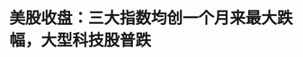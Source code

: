 <!DOCTYPE html>
<html lang="zh-CN">

<head>
    
<title>美股收盘：三大指数均创一个月来最大跌幅，大型科技股普跌_腾讯新闻</title>
<meta name="keywords" content="股票,欧美股市,标准普尔500指数,美国经济,美国,美联储,美债,美债收益率">
<meta name="description" content="财联社5月22日讯（编辑 史正丞）正如财联社昨日预期的那样，随着今日凌晨美国财政部20年期国债标售数据出炉，美国股市在美债收益率轰鸣冲高的背景下集体跳水。截至收盘，标准普尔500指数跌1.61%，报5844.61点；纳斯达克综合指数跌1.41%，报18872.64点；道琼斯工业平均指数跌1.91%，报41860.44点。三大指数均创一个月来的最...">
<meta name="author" content="腾讯网">
<meta name="copyright" content="Copyright 1998 - 2025 Tencent. All Rights Reserved">
<meta property="og:type" content="news" />

<meta property="og:title" content="美股收盘：三大指数均创一个月来最大跌幅，大型科技股普跌_腾讯新闻" />
<meta property="og:description" content="财联社5月22日讯（编辑 史正丞）正如财联社昨日预期的那样，随着今日凌晨美国财政部20年期国债标售数据出炉，美国股市在美债收益率轰鸣冲高的背景下集体跳水。截至收盘，标准普尔500指数跌1.61%，报5844.61点；纳斯达克综合指数跌1.41%，报18872.64点；道琼斯工业平均指数跌1.91%，报41860.44点。三大指数均创一个月来的最..." />
<meta property="og:url" content="https://news.qq.com/rain/a/20250522A01BD300" />
<meta property="og:image" content="https://inews.gtimg.com/news_ls/OHlOOiFQfwWmAjGmUcWlljOwG5oXe9pgCIpfNd7EMeadkAA_640330/0" />
<meta property="article:author" content="财联社" />
<meta property="article:published_time" content="2025-05-22 06:25:11" />
<meta property="category" content="finance" />

<meta name="baidu-site-verification" content="jJeIJ5X7pP" />
    <meta charset="utf-8" />
<meta http-equiv="X-UA-Compatible" content="IE=Edge" />
<meta name="viewport" content="width=device-width, initial-scale=1, shrink-to-fit=no" />
<link rel="dns-prefetch" href="mat1.gtimg.com">
<link rel="dns-prefetch" href="i.news.qq.com">
<link rel="shortcut icon" href="https://mat1.gtimg.com/qqcdn/qqindex2021/favicon.ico">
<script nomodule="true" src="https://mat1.gtimg.com/qqcdn/qqindex2021/common-static/20240515201444/core3-37-1.min.js"></script>
<script>
  try {
    if (!window.IntersectionObserver) {
      var observerScript = document.createElement('script');
      observerScript.src = "https://mat1.gtimg.com/qqcdn/qqindex2021/common-static/20241024141058/intersection-observer-polyfill.js";
      document.head.appendChild(observerScript);
    }
  } catch (error) {}
</script>

<script>
  try {
    if (!Element.prototype.scrollTo) {
      var scrollScript = document.createElement('script');
      scrollScript.src = "https://mat1.gtimg.com/qqcdn/qqindex2021/common-static/20241025153001/scroll-behavior-polyfill.js";
      document.head.appendChild(scrollScript);
    }
  } catch (error) {}
</script>
<script>
  try {
    if ('scrollRestoration' in window.history) {
      window.history.scrollRestoration = 'manual';
    }
    window.isPcClient = Boolean(window.electron) && (
      window.navigator.userAgent.indexOf('pc-client') > 0 ||
      window.navigator.userAgent.indexOf('TencentNews') > 0
    );
  } catch {}
</script>
<script>
  try {
    if (window.isPcClient) {
      var bodyStyle = document.createElement('style');
      bodyStyle.innerText = 'body{ zoom: 0.95 }';
      document.head.appendChild(bodyStyle);
    }
  } catch {}
</script>
<script>
  window.DATA = {"url":"https://view.inews.qq.com/a/20250522A01BD300","article_id":"20250522A01BD300","article_type":"0","title":"美股收盘：三大指数均创一个月来最大跌幅，大型科技股普跌","desc":"财联社5月22日讯（编辑 史正丞）正如财联社昨日预期的那样，随着今日凌晨美国财政部20年期国债标售数据出炉，美国股市在美债收益率轰鸣冲高的背景下集体跳水。截至收盘，标准普尔500指数跌1.61%，报5844.61点；纳斯达克综合指数跌1.41%，报18872.64点；道琼斯工业平均指数跌1.91%，报41860.44点。三大指数均创一个月来的最...","iNewsRecommendLevel":1,"abstract":"财联社5月22日讯（编辑 史正丞）正如财联社昨日预期的那样，随着今日凌晨美国财政部20年期国债标售数据出炉，美国股市在美债收益率轰鸣冲高的背景下集体跳水。截至收盘，标准普尔500指数跌1.61%，报5844.61点；纳斯达克综合指数跌1.41%，报18872.64点；道琼斯工业平均指数跌1.91%，报41860.44点。三大指数均创一个月来的最...","catalog1":"finance","ad_channel_sign":"finance","introduction":"","media":"财联社","media_id":"6975273","pubtime":"2025-05-22 06:25:11","comment_id":"8413805700","political":0,"cmsId":"20250522A01BD300","cms_id":"20250522A01BD300","closeAllAd":0,"closeAllFavorite":false,"originContent":{"directory":{"ai_list":null,"enable":2,"list":null},"key_points_show":["美国股市在财政部20年期国债标售数据出炉后集体跳水，三大指数均创一个月来最大跌幅。","长期国债成为抛售重灾区，20年期美债收益率日内冲高13个基点至5.12%，30年期国债收益率升至5.09%。","由于此次20年期美债拍卖结果糟糕，市场担忧资本成本上升对风险资产不利。","除谷歌外，美国科技巨头周三集体下跌，其中苹果、微软、亚马逊等跌幅均超过1%。","此外，中概股也受到市场情绪拖累走弱，纳斯达克中国金龙指数下跌0.72%。"],"text":"\u003cdiv class=\"rich_media_content\"\u003e\u003cp\u003e\u003cstrong\u003e财联社5月22日讯（编辑 史正丞）\u003c/strong\u003e正如财联社昨日预期的那样，随着今日凌晨美国财政部20年期国债标售数据出炉，美国股市在美债收益率轰鸣冲高的背景下集体跳水。\u003c/p\u003e\u003cp\u003e截至收盘，标准普尔500指数跌1.61%，报5844.61点；纳斯达克综合指数跌1.41%，报18872.64点；道琼斯工业平均指数跌1.91%，报41860.44点。\u003cstrong\u003e三大指数均创一个月来的最大跌幅\u003c/strong\u003e。\u003c/p\u003e\u003cp data-exeditor-arbitrary-box=\"image-box\"\u003e\u003c!--IMG_0--\u003e\u003c/p\u003e\u003cp class=\"qqnews_image_desc\" style=\"color: #666; font-size: 14px; text-align: center\"\u003e（标普500指数日线图，来源：TradingView）\u003c/p\u003e\u003cp\u003e长期国债成为抛售的重灾区。\u003cstrong\u003e美国20年期国债收益率日内冲高13个基点至5.12%，30年期国债收益率升至5.09%；十年期国债收益率也升至近3个月的新高4.60%。\u003c/strong\u003e美元对主要货币同步走弱，也就是出现了俗称的“股汇债三杀”。\u003c/p\u003e\u003cp data-exeditor-arbitrary-box=\"image-box\"\u003e\u003c!--IMG_1--\u003e\u003c/p\u003e\u003cp\u003e市场普遍评价称，此次20年期美债拍卖的结果相当糟糕，但尚未达到本周日本国债拍卖的灾难程度。本次发行的最高中标利率达到5.047%，较预发行利率5.035%高出约1.2个基点，也是近6个月来最大尾部利差。同时投标倍数也从近六个月平均水平2.57下降至2.46。\u003c/p\u003e\u003cp data-exeditor-arbitrary-box=\"image-box\"\u003e\u003c!--IMG_2--\u003e\u003c/p\u003e\u003cp\u003e\u003c!--SECURE_LINK_BEGIN_0--\u003e德意志银行\u003c!--SECURE_LINK_END_0--\u003e的外汇研究主管George Saravelos表示，在这样的整体环境下，美国股市很难保持韧性。\u003c/p\u003e\u003cp\u003eSaravelos解释称：“2023-2024年期间，随着市场不断上调美国经济增长的预期，美国国债收益率与股市同步上涨，这完全合情合理。但如今情况大不相同。很难说资本成本上升这种负面驱动因素会对风险资产有利。”\u003c/p\u003e\u003cp\u003e他也点出，\u003cstrong\u003e市场对债券拍卖的反应中，最令人担忧的部分是美元同时走弱。\u003c/strong\u003e因为这表明“外国投资者根本不愿意在当前价格水平上继续为美国的双重赤字提供资金”。\u003c/p\u003e\u003cp\u003e\u003cstrong\u003e\u003cspan style=\"text-decoration: underline\"\u003e热门股表现\u003c/span\u003e\u003c/strong\u003e\u003c/p\u003e\u003cp\u003e除了刚开完开发者大会的\u003c!--SECURE_LINK_BEGIN_1--\u003e谷歌\u003c!--SECURE_LINK_END_1--\u003e外，美国科技巨头周三集体下跌。其中\u003c!--SECURE_LINK_BEGIN_2--\u003e苹果\u003c!--SECURE_LINK_END_2--\u003e跌2.31%、微软跌1.22%、亚马逊跌1.45%、\u003c!--SECURE_LINK_BEGIN_3--\u003e英伟达\u003c!--SECURE_LINK_END_3--\u003e跌1.92%、谷歌-A涨2.79%、特斯拉跌2.68%、Meta跌0.25%、超微半导体跌1.28%。\u003c/p\u003e\u003cp\u003e中概股也受到市场情绪拖累走弱，纳斯达克中国金龙指数周三下跌0.72%。\u003c/p\u003e\u003cp\u003e截至收盘，阿里巴巴跌1.25%、京东跌0.88%、百度跌4.32%、拼多多跌1.01%、哔哩哔哩涨0.39%、蔚来跌0.51%、网易跌0.38%、富途控股跌0.76%、理想汽车涨3.08%、亿航智能跌4.9%。发布利好财报并预期四季度实现盈利的\u003c!--SECURE_LINK_BEGIN_4--\u003e小鹏汽车\u003c!--SECURE_LINK_END_4--\u003e涨13%。\u003c!--MID_AD_0--\u003e\u003c!--EOP_0--\u003e\u003c/p\u003e\u003c!--MID_ARTICLE_AD_0--\u003e\u003c!--PARAGRAPH_0--\u003e\u003cp\u003e\u003cstrong\u003e\u003cspan style=\"text-decoration: underline\"\u003e公司消息\u003c/span\u003e\u003c/strong\u003e\u003c/p\u003e\u003cp\u003e\u003cstrong\u003e【\u003cx-link data-widget=\"link\" data-label=\"莫德纳\" data-link=\"https://wzq.tenpay.com/mm/detail?type=3\u0026amp;scode=MRNA.OQ\u0026amp;stat_data=Ozm00p000n006\" data-machine=\"pseudo_tag_insert_stock_word\"\u003e\u003c/x-link\u003e\u003c/strong\u003e\u003cstrong\u003e\u003c!--SECURE_LINK_BEGIN_5--\u003e莫德纳\u003c!--SECURE_LINK_END_5--\u003e撤回新冠/流感联合疫苗上市申请】\u003c/strong\u003e\u003c/p\u003e\u003cp\u003e美东时间周三，美国疫苗制造商莫德纳(Moderna)宣布撤回了针对新冠和流感联合疫苗的上市许可申请。公司表示将在今年晚些时候重新提交申请，并附上其独立流感疫苗在大规模试验中的有效性数据，这些数据预计将在今年夏天公布。截至周三收盘，莫德纳跌7.82%。\u003c!--MID_AD_1--\u003e\u003c!--EOP_1--\u003e\u003c/p\u003e\u003c!--MID_ARTICLE_AD_1--\u003e\u003c!--PARAGRAPH_1--\u003e\u003cp\u003e\u003cstrong\u003e【何小鹏：2025年实现销量翻倍，预计Q4实现盈利】\u003c/strong\u003e\u003c/p\u003e\u003cp\u003e据《科创板日报》报道，小鹏汽车董事长何小鹏在2025年Q1业绩会上表示，公司有信心在2025年实现销量同比翻倍以上的增长，并预计将在第四季度实现盈利，全年达到规模性自由现金流转正。\u003c/p\u003e\u003cp\u003e\u003cstrong\u003e【\u003cx-link data-widget=\"link\" data-label=\"摩根大通\" data-link=\"https://wzq.tenpay.com/mm/detail?type=3\u0026amp;scode=JPM.N\u0026amp;stat_data=Ozm00p000n006\" data-machine=\"pseudo_tag_insert_stock_word\"\u003e\u003c/x-link\u003e\u003c/strong\u003e\u003cstrong\u003e\u003c!--SECURE_LINK_BEGIN_6--\u003e摩根大通\u003c!--SECURE_LINK_END_6--\u003e设立“地缘风险战情室”】\u003c/strong\u003e\u003c/p\u003e\u003cp\u003e摩根大通周三宣布正式推出“地缘政治中心”（Center for Geopolitics），并发布了关于俄乌冲突、中东局势以及全球军备重整的研究报告。“地缘政治中心”未来将按季度发布新报告，议题将涵盖民粹主义、人工智能等热门问题。该部门的高管还将参与各类活动，并举办面向客户的闭门会议。\u003c!--MID_AD_2--\u003e\u003c!--EOP_2--\u003e\u003c/p\u003e\u003c!--MID_ARTICLE_AD_2--\u003e\u003c!--PARAGRAPH_2--\u003e\u003cp\u003e\u003cstrong\u003e【\u003cx-link data-widget=\"link\" data-label=\"联合健康\" data-link=\"https://wzq.tenpay.com/mm/detail?type=3\u0026amp;scode=UNH.N\u0026amp;stat_data=Ozm00p000n006\" data-machine=\"pseudo_tag_insert_stock_word\"\u003e\u003c/x-link\u003e\u003c/strong\u003e\u003cstrong\u003e\u003c!--SECURE_LINK_BEGIN_7--\u003e联合健康\u003c!--SECURE_LINK_END_7--\u003e被曝付钱给养老院以减少住院转诊】\u003c/strong\u003e\u003c/p\u003e\u003cp\u003e因“路易吉刺杀案”持续陷入舆论漩涡的美国最大医疗集团联合健康（UnitedHealth）周三被媒体爆料称，公司会秘密向养老院支付奖励费用，推动他们减少将重病老人送去住院。联合健康也在盘中发表的声明中称报道存在“重大事实错误”， 并强调美国司法部已经展开过调查，并决定不追究公司责任。截至周三收盘，联合健康收跌5.78%。\u003c!--MID_AD_3--\u003e\u003c!--EOP_3--\u003e\u003c/p\u003e\u003c!--MID_ARTICLE_AD_3--\u003e\u003c!--PARAGRAPH_3--\u003e\u003cp\u003e\u003cstrong\u003e【\u003c!--SECURE_LINK_BEGIN_8--\u003e耐克\u003c!--SECURE_LINK_END_8--\u003e将于本周起对多款产品提价】\u003c/strong\u003e\u003c/p\u003e\u003cp\u003e据美国媒体报道，耐克将于本周起对大量鞋类、服装及装备产品提价。其中定价在100至150美元之间的鞋款涨价5美元，而150美元以上的运动鞋则提价10美元。知情人士称，调价措施最迟于6月1日生效，但部分商品本周就可能反映在零售端。\u003c/p\u003e\u003cp\u003e回应媒体采访时，耐克避免提及关税一词，仅表示公司会定期评估业务状况，并在季节性规划中作出价格调整。\u003c/p\u003e\u003cp\u003e\u003cstrong\u003e【宣布与英伟达达成合作 \u003c!--SECURE_LINK_BEGIN_9--\u003e纳微半导体\u003c!--SECURE_LINK_END_9--\u003e股价翻倍】\u003c/strong\u003e\u003c/p\u003e\u003cp\u003e截至发稿，美国功率半导体公司纳微半导体周三盘后涨超190%。此前该公司宣布与英伟达合作开发下一代800伏高压直流（HVDC）电源架构，支持英伟达的“Kyber”机架级系统。通过高压直流架构，英伟达旨在将端到端电源效率提高最多5%，并降低70%的维护成本。\u003c!--MID_AD_4--\u003e\u003c!--EOP_4--\u003e\u003c/p\u003e\u003c!--MID_ARTICLE_AD_4--\u003e\u003c!--PARAGRAPH_4--\u003e\u003csection data-exeditor-arbitrary-box=\"wrap\"\u003e\u003cp\u003e（财联社 史正丞）\u003c/p\u003e\u003c/section\u003e\u003cdiv powered-by=\"qqnews_ex-editor\"\u003e\u003c/div\u003e\u003cstyle\u003e.rich_media_content{--news-tabel-th-night-color: #444444;--news-font-day-color: #333;--news-font-night-color: #d9d9d9;--news-bottom-distance: 22px}.rich_media_content p:not([data-exeditor-arbitrary-box=image-box]){letter-spacing:.5px;line-height:30px;margin-bottom:var(--news-bottom-distance);word-wrap:break-word}.rich_media_content{color:var(--news-font-day-color);font-size:18px}@media(prefers-color-scheme:dark){body:not([data-weui-theme=light]):not([dark-mode-disable=true]) .rich_media_content p:not([data-exeditor-arbitrary-box=image-box]){letter-spacing:.5px;line-height:30px;margin-bottom:var(--news-bottom-distance);word-wrap:break-word}body:not([data-weui-theme=light]):not([dark-mode-disable=true]) .rich_media_content{color:var(--news-font-night-color)}}.data_color_scheme_dark .rich_media_content p:not([data-exeditor-arbitrary-box=image-box]){letter-spacing:.5px;line-height:30px;margin-bottom:var(--news-bottom-distance);word-wrap:break-word}.data_color_scheme_dark .rich_media_content{color:var(--news-font-night-color)}.data_color_scheme_dark .rich_media_content{font-size:18px}.rich_media_content p[data-exeditor-arbitrary-box=image-box]{margin-bottom:11px}.rich_media_content\u003ediv:not(.qnt-video),.rich_media_content\u003esection{margin-bottom:var(--news-bottom-distance)}.rich_media_content hr{margin-bottom:var(--news-bottom-distance)}.rich_media_content .link_list{margin:0;margin-top:20px;min-height:0!important}.rich_media_content blockquote{background:#f9f9f9;border-left:6px solid #ccc;margin:1.5em 10px;padding:.5em 10px}.rich_media_content blockquote p{margin-bottom:0!important}.data_color_scheme_dark .rich_media_content blockquote{background:#323232}@media(prefers-color-scheme:dark){body:not([data-weui-theme=light]):not([dark-mode-disable=true]) .rich_media_content blockquote{background:#323232}}.rich_media_content ol[data-ex-list]{--ol-start: 1;--ol-list-style-type: decimal;list-style-type:none;counter-reset:olCounter calc(var(--ol-start,1) - 1);position:relative}.rich_media_content ol[data-ex-list]\u003eli\u003e:first-child::before{content:counter(olCounter,var(--ol-list-style-type)) '. ';counter-increment:olCounter;font-variant-numeric:tabular-nums;display:inline-block}.rich_media_content ul[data-ex-list]{--ul-list-style-type: circle;list-style-type:none;position:relative}.rich_media_content ul[data-ex-list].nonUnicode-list-style-type\u003eli\u003e:first-child::before{content:var(--ul-list-style-type) ' ';font-variant-numeric:tabular-nums;display:inline-block;transform:scale(0.5)}.rich_media_content ul[data-ex-list].unicode-list-style-type\u003eli\u003e:first-child::before{content:var(--ul-list-style-type) ' ';font-variant-numeric:tabular-nums;display:inline-block;transform:scale(0.8)}.rich_media_content ol:not([data-ex-list]){padding-left:revert}.rich_media_content ul:not([data-ex-list]){padding-left:revert}.rich_media_content table{display:table;border-collapse:collapse;margin-bottom:var(--news-bottom-distance)}.rich_media_content table th,.rich_media_content table td{word-wrap:break-word;border:1px solid #ddd;white-space:nowrap;padding:2px 5px}.rich_media_content table th{font-weight:700;background-color:#f0f0f0;text-align:left}.rich_media_content table p{margin-bottom:0!important}.data_color_scheme_dark .rich_media_content table th{background:var(--news-tabel-th-night-color)}@media(prefers-color-scheme:dark){body:not([data-weui-theme=light]):not([dark-mode-disable=true]) .rich_media_content table th{background:var(--news-tabel-th-night-color)}}.rich_media_content .qqnews_image_desc,.rich_media_content p[type=om-image-desc]{line-height:20px!important;text-align:center!important;font-size:14px!important;color:#666!important}.rich_media_content div[data-exeditor-arbitrary-box=wrap]:not([data-exeditor-arbitrary-box-special-style]){max-width:100%}.rich_media_content .qqnews-content{--wmfont: 0;--wmcolor: transparent;font-size:var(--wmfont);color:var(--wmcolor);line-height:var(--wmfont)!important;margin-bottom:var(--wmfont)!important}.rich_media_content .qqnews_sign_emphasis{background:#f7f7f7}.rich_media_content .qqnews_sign_emphasis ol{word-wrap:break-word;border:none;color:#5c5c5c;line-height:28px;list-style:none;margin:14px 0 6px;padding:16px 15px 4px}.rich_media_content .qqnews_sign_emphasis p{margin-bottom:12px!important}.rich_media_content .qqnews_sign_emphasis ol\u003eli\u003ep{padding-left:30px}.rich_media_content .qqnews_sign_emphasis ol\u003eli{list-style:none}.rich_media_content .qqnews_sign_emphasis ol\u003eli\u003ep:first-child::before{margin-left:-30px;content:counter(olCounter,decimal) ''!important;counter-increment:olCounter!important;font-variant-numeric:tabular-nums!important;background:#37f;border-radius:2px;color:#fff;font-size:15px;font-style:normal;text-align:center;line-height:18px;width:18px;height:18px;margin-right:12px;position:relative;top:-1px}.data_color_scheme_dark .rich_media_content .qqnews_sign_emphasis{background:#262626}.data_color_scheme_dark .rich_media_content .qqnews_sign_emphasis ol\u003eli\u003ep{color:#a9a9a9}@media(prefers-color-scheme:dark){body:not([data-weui-theme=light]):not([dark-mode-disable=true]) .rich_media_content .qqnews_sign_emphasis{background:#262626}body:not([data-weui-theme=light]):not([dark-mode-disable=true]) .rich_media_content .qqnews_sign_emphasis ol\u003eli\u003ep{color:#a9a9a9}}.rich_media_content h1,.rich_media_content h2,.rich_media_content h3,.rich_media_content h4,.rich_media_content h5,.rich_media_content h6{margin-bottom:var(--news-bottom-distance);font-weight:700}.rich_media_content h1{font-size:20px}.rich_media_content h2,.rich_media_content h3{font-size:19px}.rich_media_content h4,.rich_media_content h5,.rich_media_content h6{font-size:18px}.rich_media_content li:empty{display:none}.rich_media_content ul,.rich_media_content ol{margin-bottom:var(--news-bottom-distance)}.rich_media_content div\u003ep:only-child{margin-bottom:0!important}.rich_media_content .cms-cke-widget-title-wrap p{margin-bottom:0!important}\u003c/style\u003e\u003c/div\u003e","version":"v2"},"originAttribute":{"IMG_0":{"bigOrigUrl":"https://inews.gtimg.com/om_bt/OjENNF6LQR3tf89k34gLh__rJejht9yUytdUSu5C1y3iQAA/0","compressUrl":"https://inews.gtimg.com/om_bt/OjENNF6LQR3tf89k34gLh__rJejht9yUytdUSu5C1y3iQAA/641","desc":"","fullPic":"1","height":547,"imgurl0":"https://inews.gtimg.com/om_bt/OjENNF6LQR3tf89k34gLh__rJejht9yUytdUSu5C1y3iQAA/0","imgurl1000":"https://inews.gtimg.com/om_bt/OjENNF6LQR3tf89k34gLh__rJejht9yUytdUSu5C1y3iQAA/1000","islong":0,"origUrl":"https://inews.gtimg.com/om_bt/OjENNF6LQR3tf89k34gLh__rJejht9yUytdUSu5C1y3iQAA/641","size":100,"style":"display: inline-block; max-width: 100%; width: 680px","thumb":"https://inews.gtimg.com/om_bt/OjENNF6LQR3tf89k34gLh__rJejht9yUytdUSu5C1y3iQAA_181x181s/0","url":"https://inews.gtimg.com/om_bt/OjENNF6LQR3tf89k34gLh__rJejht9yUytdUSu5C1y3iQAA/641","width":641},"IMG_1":{"bigOrigUrl":"https://inews.gtimg.com/om_bt/OKUaYZzxd9_PnpnQncZ8gaRP6G4hkFPWXJrH2mVVx2BNkAA/0","compressUrl":"https://inews.gtimg.com/om_bt/OKUaYZzxd9_PnpnQncZ8gaRP6G4hkFPWXJrH2mVVx2BNkAA/641","desc":"","fullPic":"1","height":886,"imgurl0":"https://inews.gtimg.com/om_bt/OKUaYZzxd9_PnpnQncZ8gaRP6G4hkFPWXJrH2mVVx2BNkAA/0","imgurl1000":"https://inews.gtimg.com/om_bt/OKUaYZzxd9_PnpnQncZ8gaRP6G4hkFPWXJrH2mVVx2BNkAA/1000","islong":0,"origUrl":"https://inews.gtimg.com/om_bt/OKUaYZzxd9_PnpnQncZ8gaRP6G4hkFPWXJrH2mVVx2BNkAA/641","size":128,"style":"display: inline-block; max-width: 100%; width: 960px","thumb":"https://inews.gtimg.com/om_bt/OKUaYZzxd9_PnpnQncZ8gaRP6G4hkFPWXJrH2mVVx2BNkAA_181x181s/0","url":"https://inews.gtimg.com/om_bt/OKUaYZzxd9_PnpnQncZ8gaRP6G4hkFPWXJrH2mVVx2BNkAA/641","width":641},"IMG_2":{"bigOrigUrl":"https://inews.gtimg.com/om_bt/OgVcvnOz5rzCpjWccQ1RG3reA5u3kSTNafctO7WnmDKwMAA/0","compressUrl":"https://inews.gtimg.com/om_bt/OgVcvnOz5rzCpjWccQ1RG3reA5u3kSTNafctO7WnmDKwMAA/641","desc":"","fullPic":"1","height":402,"imgurl0":"https://inews.gtimg.com/om_bt/OgVcvnOz5rzCpjWccQ1RG3reA5u3kSTNafctO7WnmDKwMAA/0","imgurl1000":"https://inews.gtimg.com/om_bt/OgVcvnOz5rzCpjWccQ1RG3reA5u3kSTNafctO7WnmDKwMAA/1000","islong":0,"origUrl":"https://inews.gtimg.com/om_bt/OgVcvnOz5rzCpjWccQ1RG3reA5u3kSTNafctO7WnmDKwMAA/641","size":336,"style":"display: inline-block; max-width: 100%; width: 873px","thumb":"https://inews.gtimg.com/om_bt/OgVcvnOz5rzCpjWccQ1RG3reA5u3kSTNafctO7WnmDKwMAA_181x181s/0","url":"https://inews.gtimg.com/om_bt/OgVcvnOz5rzCpjWccQ1RG3reA5u3kSTNafctO7WnmDKwMAA/641","width":641},"SECURE_LINK_BEGIN_0":{"cms_orig_info":{"desc":"德意志银行","trust_level":1,"type":"huaci_stock","url":"https://wzq.tenpay.com/mm/detail?type=3\u0026scode=DB.N\u0026stat_data=Ozm00p000n006"},"desc":"德意志银行","trust_level":1,"type":"huaci_stock","url":"https://wzq.tenpay.com/mm/detail?type=3\u0026scode=DB.N\u0026stat_data=Ozm00p000n006"},"SECURE_LINK_BEGIN_1":{"cms_orig_info":{"desc":"谷歌","trust_level":1,"type":"huaci_stock","url":"https://wzq.tenpay.com/mm/detail?type=3\u0026scode=GOOG.OQ\u0026stat_data=Ozm00p000n006"},"desc":"谷歌","trust_level":1,"type":"huaci_stock","url":"https://wzq.tenpay.com/mm/detail?type=3\u0026scode=GOOG.OQ\u0026stat_data=Ozm00p000n006"},"SECURE_LINK_BEGIN_2":{"cms_orig_info":{"desc":"苹果","trust_level":1,"type":"huaci_stock","url":"https://wzq.tenpay.com/mm/detail?type=3\u0026scode=AAPL.OQ\u0026stat_data=Ozm00p000n006"},"desc":"苹果","trust_level":1,"type":"huaci_stock","url":"https://wzq.tenpay.com/mm/detail?type=3\u0026scode=AAPL.OQ\u0026stat_data=Ozm00p000n006"},"SECURE_LINK_BEGIN_3":{"cms_orig_info":{"desc":"英伟达","trust_level":1,"type":"huaci_stock","url":"https://wzq.tenpay.com/mm/detail?type=3\u0026scode=NVDA.OQ\u0026stat_data=Ozm00p000n006"},"desc":"英伟达","trust_level":1,"type":"huaci_stock","url":"https://wzq.tenpay.com/mm/detail?type=3\u0026scode=NVDA.OQ\u0026stat_data=Ozm00p000n006"},"SECURE_LINK_BEGIN_4":{"cms_orig_info":{"desc":"小鹏汽车","trust_level":1,"type":"huaci_stock","url":"https://wzq.tenpay.com/mm/detail?type=3\u0026scode=XPEV.N\u0026stat_data=Ozm00p000n006"},"desc":"小鹏汽车","trust_level":1,"type":"huaci_stock","url":"https://wzq.tenpay.com/mm/detail?type=3\u0026scode=XPEV.N\u0026stat_data=Ozm00p000n006"},"SECURE_LINK_BEGIN_5":{"cms_orig_info":{"desc":"莫德纳","trust_level":1,"type":"","url":"https://wzq.tenpay.com/mm/detail?type=3\u0026scode=MRNA.OQ\u0026stat_data=Ozm00p000n006"},"desc":"莫德纳","trust_level":1,"type":"","url":"https://wzq.tenpay.com/mm/detail?type=3\u0026scode=MRNA.OQ\u0026stat_data=Ozm00p000n006"},"SECURE_LINK_BEGIN_6":{"cms_orig_info":{"desc":"摩根大通","trust_level":1,"type":"","url":"https://wzq.tenpay.com/mm/detail?type=3\u0026scode=JPM.N\u0026stat_data=Ozm00p000n006"},"desc":"摩根大通","trust_level":1,"type":"","url":"https://wzq.tenpay.com/mm/detail?type=3\u0026scode=JPM.N\u0026stat_data=Ozm00p000n006"},"SECURE_LINK_BEGIN_7":{"cms_orig_info":{"desc":"联合健康","trust_level":1,"type":"","url":"https://wzq.tenpay.com/mm/detail?type=3\u0026scode=UNH.N\u0026stat_data=Ozm00p000n006"},"desc":"联合健康","trust_level":1,"type":"","url":"https://wzq.tenpay.com/mm/detail?type=3\u0026scode=UNH.N\u0026stat_data=Ozm00p000n006"},"SECURE_LINK_BEGIN_8":{"cms_orig_info":{"desc":"耐克","trust_level":1,"type":"","url":"https://wzq.tenpay.com/mm/detail?type=3\u0026scode=NKE.N\u0026stat_data=Ozm00p000n006"},"desc":"耐克","trust_level":1,"type":"","url":"https://wzq.tenpay.com/mm/detail?type=3\u0026scode=NKE.N\u0026stat_data=Ozm00p000n006"},"SECURE_LINK_BEGIN_9":{"cms_orig_info":{"desc":"纳微半导体","trust_level":1,"type":"","url":"https://wzq.tenpay.com/mm/detail?type=3\u0026scode=NVTS.OQ\u0026stat_data=Ozm00p000n006"},"desc":"纳微半导体","trust_level":1,"type":"","url":"https://wzq.tenpay.com/mm/detail?type=3\u0026scode=NVTS.OQ\u0026stat_data=Ozm00p000n006"},"SECURE_LINK_END_0":{"trust_level":1},"SECURE_LINK_END_1":{"trust_level":1},"SECURE_LINK_END_2":{"trust_level":1},"SECURE_LINK_END_3":{"trust_level":1},"SECURE_LINK_END_4":{"trust_level":1},"SECURE_LINK_END_5":{"trust_level":1},"SECURE_LINK_END_6":{"trust_level":1},"SECURE_LINK_END_7":{"trust_level":1},"SECURE_LINK_END_8":{"trust_level":1},"SECURE_LINK_END_9":{"trust_level":1}},"selfDeclare":{},"userAddress":"上海","card":{"chlid":"6975273","chlname":"财联社","desc":"财联社-A股24小时电报","icon":"http://inews.gtimg.com/newsapp_ls/0/3758362908_200200/0","msgEntry":1,"uin":"ec9c127c6fe8969f4849864e25508dd115","update_frequency":"1747873872","vip_desc":"上海报业集团旗下《财联社》官方账号","vip_icon_night":"http://inews.gtimg.com/newsapp_ls/0/14876052067/0","vip_place":"left","vip_type":"30012","vip_icon":"http://inews.gtimg.com/newsapp_ls/0/14876051701/0","vip_type_new":"30012","suid":"8QMb33lb64IasDg=","liveInfo":{"roomID":"1443912798","roomStatus":"2","cms_id":"RLV2025041100688200","article_type":"102"},"cpLevel":1},"interationCount":{"like":16,"collect":8,"share":31},"payment_info":{},"article_is_pay":false,"payment_column_info_v1":{"is_column_pay":false,"read_count_all":0},"tag_info_item":null,"contentWordsNum":1660,"extraProperty":{"FeedbackDetailDisableInsert":0,"zanSkinType":""},"relateWelfare":{},"aiSwitch":true,"isOversize":false,"videoArr":[]};
</script>
<script>
  window.channelInfo = {"channelConfig":{"channelNav":[{"_auto_id":"1","active_alien_img":"","alien_img":"","channel_id":"news_news_home","is_local":"0","link":"https://www.qq.com","name_cn":"首页","name_en":"home"},{"_auto_id":"2","active_alien_img":"","alien_img":"","channel_id":"news_news_top","is_local":"0","link":"","name_cn":"要闻","name_en":"news"},{"_auto_id":"4","active_alien_img":"","alien_img":"","channel_id":"news_news_bj","is_local":"1","link":"","name_cn":"北京","name_en":"bj"},{"_auto_id":"5","active_alien_img":"","alien_img":"","channel_id":"news_news_finance","is_local":"0","link":"","name_cn":"财经","name_en":"finance"},{"_auto_id":"6","active_alien_img":"","alien_img":"","channel_id":"news_news_tech","is_local":"0","link":"","name_cn":"科技","name_en":"tech"},{"_auto_id":"7","active_alien_img":"","alien_img":"","channel_id":"tv","is_local":"0","link":"https://v.qq.com/channel/tv/?ptag=qqnews","name_cn":"电视剧","name_en":"tv"},{"_auto_id":"8","active_alien_img":"","alien_img":"","channel_id":"news_news_qa","is_local":"0","link":"","name_cn":"热问","name_en":"qa"},{"_auto_id":"9","active_alien_img":"","alien_img":"","channel_id":"news_news_ent","is_local":"0","link":"","name_cn":"娱乐","name_en":"ent"},{"_auto_id":"10","active_alien_img":"","alien_img":"","channel_id":"variety","is_local":"0","link":"https://v.qq.com/channel/variety/?ptag=qqnews","name_cn":"综艺","name_en":"variety"},{"_auto_id":"11","active_alien_img":"","alien_img":"","channel_id":"news_news_sports","is_local":"0","link":"","name_cn":"体育","name_en":"sports"},{"_auto_id":"13","active_alien_img":"","alien_img":"","channel_id":"news_news_nba","is_local":"0","link":"","name_cn":"NBA","name_en":"nba"},{"_auto_id":"14","active_alien_img":"","alien_img":"","channel_id":"news_news_world","is_local":"0","link":"","name_cn":"国际","name_en":"world"},{"_auto_id":"15","active_alien_img":"","alien_img":"","channel_id":"news_news_mil","is_local":"0","link":"","name_cn":"军事","name_en":"milite"},{"_auto_id":"16","active_alien_img":"","alien_img":"","channel_id":"news_news_auto","is_local":"0","link":"","name_cn":"汽车","name_en":"auto"},{"_auto_id":"17","active_alien_img":"","alien_img":"","channel_id":"news_news_house","is_local":"0","link":"","name_cn":"房产","name_en":"house"},{"_auto_id":"18","active_alien_img":"","alien_img":"","channel_id":"news_news_edu","is_local":"0","link":"","name_cn":"教育","name_en":"edu"},{"_auto_id":"19","active_alien_img":"","alien_img":"","channel_id":"news_news_antip","is_local":"0","link":"","name_cn":"健康","name_en":"health"},{"_auto_id":"20","active_alien_img":"","alien_img":"","channel_id":"news_news_video","is_local":"0","link":"","name_cn":"视频","name_en":"video"},{"_auto_id":"21","active_alien_img":"","alien_img":"","channel_id":"news_news_game","is_local":"0","link":"","name_cn":"游戏","name_en":"games"},{"_auto_id":"22","active_alien_img":"","alien_img":"","channel_id":"news_news_nchupin","is_local":"0","link":"","name_cn":"眼界","name_en":"chupin"},{"_auto_id":"24","active_alien_img":"","alien_img":"","channel_id":"news_news_football","is_local":"0","link":"","name_cn":"足球","name_en":"football"},{"_auto_id":"25","active_alien_img":"","alien_img":"","channel_id":"news_news_kepu","is_local":"0","link":"","name_cn":"科学","name_en":"kepu"},{"_auto_id":"26","active_alien_img":"","alien_img":"","channel_id":"news_news_digi","is_local":"0","link":"","name_cn":"数码","name_en":"digi"},{"_auto_id":"28","active_alien_img":"","alien_img":"","channel_id":"ymzx","is_local":"0","link":"https://gamer.qq.com/v2/cloudgame/game/96897?ichannel=txxwpc0Ftxxwpc1","name_cn":"元梦之星","name_en":"news_news_ymzx"},{"_auto_id":"31","active_alien_img":"","alien_img":"","channel_id":"movie","is_local":"0","link":"https://v.qq.com/channel/movie/?ptag=qqnews","name_cn":"电影","name_en":"movie"},{"_auto_id":"32","active_alien_img":"","alien_img":"","channel_id":"news_news_esport","is_local":"0","link":"","name_cn":"电竞","name_en":"esport"},{"_auto_id":"34","active_alien_img":"","alien_img":"","channel_id":"news_news_history","is_local":"0","link":"","name_cn":"历史","name_en":"history"},{"_auto_id":"35","active_alien_img":"","alien_img":"","channel_id":"news_news_baby","is_local":"0","link":"","name_cn":"育儿","name_en":"baby"},{"_auto_id":"36","active_alien_img":"","alien_img":"","channel_id":"hbjy","is_local":"0","link":"https://gp.qq.com/act/a20250421mnqlx/news.shtml","name_cn":"和平精英","name_en":"news_news_hbjy"},{"_auto_id":"37","active_alien_img":"","alien_img":"","channel_id":"cloud_gamer","is_local":"0","link":"https://gamer.qq.com/?ichannel=txxwpc0Ftxxwpc1","name_cn":"云游戏","name_en":"cloud_gamer"},{"_auto_id":"38","active_alien_img":"","alien_img":"","channel_id":"news_news_lic","is_local":"0","link":"","name_cn":"理财","name_en":"finance_licai"},{"_auto_id":"39","active_alien_img":"","alien_img":"","channel_id":"news_news_istock","is_local":"0","link":"","name_cn":"股票","name_en":"finance_stock"},{"_auto_id":"40","active_alien_img":"","alien_img":"","channel_id":"ren_min_shi_pin","is_local":"0","link":"https://news.qq.com/omn/author/8QMd3Hld74cbujbY?tab=om_video","name_cn":"人民视频","name_en":"ren_min_shi_pin"},{"_auto_id":"41","active_alien_img":"","alien_img":"","channel_id":"news_news_weather","is_local":"0","link":"https://tianqi.qq.com/index.htm","name_cn":"天气","name_en":"weather"}]}};
</script>
<script>
  window.articleConfig = {"rightConfig":[{"_auto_id":"1","category_key":"default","modules":"{\"moduleList\":[{\"title\":\"作者其他文章\",\"id\":\"user_article\"},{\"title\":\"精选视频\",\"id\":\"video_album\",\"videoType\":\"tag\",\"videoId\":\"aUepxrtchGM=\",\"isSticky\":0},{\"title\":\"下载条\",\"id\":\"download_banner\",\"isSticky\":1},{\"title\":\"热点榜\",\"id\":\"hot_rank_list\",\"isSticky\":1},{\"title\":\"广告推广\",\"id\":\"ssp_ad_module\",\"category\":\"ad_ssp\",\"loid\":\"109\",\"isSticky\":1},{\"title\":\"广告推广位\",\"id\":\"c2s_ad_module\",\"category\":\"right_c2s\",\"path\":\"QQcom_all_Rectangle-1|QQcom_all_Rectangle-2|QQcom_all_Rectangle-3\",\"isSticky\":1}]}"},{"_auto_id":"2","category_key":"ent","modules":"{\"moduleList\":[{\"title\":\"作者其他文章\",\"id\":\"user_article\"},{\"title\":\"精选视频\",\"id\":\"video_album\",\"videoType\":\"tag\",\"videoId\":\"aUepxrtchGM=\"},{\"title\":\"下载条\",\"id\":\"download_banner\",\"isSticky\":1},{\"title\":\"热点榜\",\"id\":\"hot_rank_list\",\"isSticky\":1},{\"title\":\"广告推广\",\"id\":\"ssp_ad_module\",\"category\":\"ad_ssp\",\"loid\":\"109\",\"isSticky\":1},{\"title\":\"广告推广\",\"id\":\"ssp_ad_module\",\"category\":\"ad_ssp\",\"loid\":\"117\",\"isSticky\":1}]}"},{"_auto_id":"3","category_key":"game","modules":"{\"moduleList\":[{\"title\":\"作者其他文章\",\"id\":\"user_article\"},{\"title\":\"精选视频\",\"id\":\"video_album\",\"videoType\":\"tag\",\"videoId\":\"aUepxrtchGM=\"},{\"title\":\"热门游戏\",\"id\":\"recommend_game\",\"isSticky\":0},{\"title\":\"下载条\",\"id\":\"download_banner\",\"isSticky\":1},{\"title\":\"热点榜\",\"id\":\"hot_rank_list\",\"isSticky\":1},{\"title\":\"广告推广\",\"id\":\"ssp_ad_module\",\"category\":\"ad_ssp\",\"loid\":\"109\",\"isSticky\":1},{\"title\":\"广告推广位\",\"id\":\"c2s_ad_module\",\"category\":\"right_c2s\",\"path\":\"QQcom_all_Rectangle-1|QQcom_all_Rectangle-2|QQcom_all_Rectangle-3\",\"isSticky\":1}]}"},{"_auto_id":"4","category_key":"tech","modules":"{\"moduleList\":[{\"title\":\"作者其他文章\",\"id\":\"user_article\"},{\"title\":\"精选视频\",\"id\":\"video_album\",\"videoType\":\"tag\",\"videoId\":\"aUepxrtchGM=\"},{\"title\":\"下载条\",\"id\":\"download_banner\",\"isSticky\":1},{\"title\":\"热点榜\",\"id\":\"hot_rank_list\",\"isSticky\":1},{\"title\":\"广告推广\",\"id\":\"ssp_ad_module\",\"category\":\"ad_ssp\",\"loid\":\"109\",\"isSticky\":1},{\"title\":\"广告推广位\",\"id\":\"c2s_ad_module\",\"category\":\"right_c2s\",\"path\":\"QQcom_all_Rectangle-1|QQcom_all_Rectangle-2|QQcom_all_Rectangle-3\",\"isSticky\":1}]}"},{"_auto_id":"5","category_key":"finance","modules":"{\"moduleList\":[{\"title\":\"作者其他文章\",\"id\":\"user_article\"},{\"title\":\"精选视频\",\"id\":\"video_album\",\"videoType\":\"tag\",\"videoId\":\"aUepxrtchGM=\"},{\"title\":\"下载条\",\"id\":\"download_banner\",\"isSticky\":1},{\"title\":\"热点榜\",\"id\":\"hot_rank_list\",\"isSticky\":1},{\"title\":\"广告推广\",\"id\":\"ssp_ad_module\",\"category\":\"ad_ssp\",\"loid\":\"109\",\"isSticky\":1},{\"title\":\"广告推广位\",\"id\":\"c2s_ad_module\",\"category\":\"right_c2s\",\"path\":\"QQcom_all_Rectangle-1|QQcom_all_Rectangle-2|QQcom_all_Rectangle-3\",\"isSticky\":1}]}"},{"_auto_id":"6","category_key":"news","modules":"{\"moduleList\":[{\"title\":\"作者其他文章\",\"id\":\"user_article\"},{\"title\":\"精选视频\",\"id\":\"video_album\",\"videoType\":\"tag\",\"videoId\":\"aUepxrtchGM=\"},{\"title\":\"下载条\",\"id\":\"download_banner\",\"isSticky\":1},{\"title\":\"热点榜\",\"id\":\"hot_rank_list\",\"isSticky\":1},{\"title\":\"广告推广\",\"id\":\"ssp_ad_module\",\"category\":\"ad_ssp\",\"loid\":\"109\",\"isSticky\":1},{\"title\":\"广告推广位\",\"id\":\"c2s_ad_module\",\"category\":\"right_c2s\",\"path\":\"QQcom_all_Rectangle-1|QQcom_all_Rectangle-2|QQcom_all_Rectangle-3\",\"isSticky\":1}]}"},{"_auto_id":"7","category_key":"fashion","modules":"{\"moduleList\":[{\"title\":\"作者其他文章\",\"id\":\"user_article\"},{\"title\":\"精选视频\",\"id\":\"video_album\",\"videoType\":\"tag\",\"videoId\":\"aUepxrtchGM=\"},{\"title\":\"下载条\",\"id\":\"download_banner\",\"isSticky\":1},{\"title\":\"热点榜\",\"id\":\"hot_rank_list\",\"isSticky\":1},{\"title\":\"广告推广\",\"id\":\"ssp_ad_module\",\"category\":\"ad_ssp\",\"loid\":\"109\",\"isSticky\":1},{\"title\":\"广告推广位\",\"id\":\"c2s_ad_module\",\"category\":\"right_c2s\",\"path\":\"QQcom_all_Rectangle-1|QQcom_all_Rectangle-2|QQcom_all_Rectangle-3\",\"isSticky\":1}]}"},{"_auto_id":"8","category_key":"sports","modules":"{\"moduleList\":[{\"title\":\"作者其他文章\",\"id\":\"user_article\"},{\"title\":\"精选视频\",\"id\":\"video_album\",\"videoType\":\"tag\",\"videoId\":\"aUepxrtchGM=\"},{\"title\":\"下载条\",\"id\":\"download_banner\",\"isSticky\":1},{\"title\":\"热点榜\",\"id\":\"hot_rank_list\",\"isSticky\":1},{\"title\":\"广告推广\",\"id\":\"ssp_ad_module\",\"category\":\"ad_ssp\",\"loid\":\"109\",\"isSticky\":1},{\"title\":\"广告推广位\",\"id\":\"c2s_ad_module\",\"category\":\"right_c2s\",\"path\":\"QQcom_all_Rectangle-1|QQcom_all_Rectangle-2|QQcom_all_Rectangle-3\",\"isSticky\":1}]}"},{"_auto_id":"9","category_key":"health","modules":"{\"moduleList\":[{\"title\":\"作者其他文章\",\"id\":\"user_article\"},{\"title\":\"精选视频\",\"id\":\"video_album\",\"videoType\":\"tag\",\"videoId\":\"aUepxrtchGM=\"},{\"title\":\"下载条\",\"id\":\"download_banner\",\"isSticky\":1},{\"title\":\"热点榜\",\"id\":\"hot_rank_list\",\"isSticky\":1},{\"title\":\"广告推广\",\"id\":\"ssp_ad_module\",\"category\":\"ad_ssp\",\"loid\":\"109\",\"isSticky\":1},{\"title\":\"广告推广位\",\"id\":\"c2s_ad_module\",\"category\":\"right_c2s\",\"path\":\"QQcom_all_Rectangle-1|QQcom_all_Rectangle-2|QQcom_all_Rectangle-3\",\"isSticky\":1}]}"},{"_auto_id":"10","category_key":"nba","modules":"{\"moduleList\":[{\"title\":\"作者其他文章\",\"id\":\"user_article\"},{\"title\":\"精选视频\",\"id\":\"video_album\",\"videoType\":\"tag\",\"videoId\":\"aUepxrtchGM=\"},{\"title\":\"下载条\",\"id\":\"download_banner\",\"isSticky\":1},{\"title\":\"热点榜\",\"id\":\"hot_rank_list\",\"isSticky\":1},{\"title\":\"广告推广\",\"id\":\"ssp_ad_module\",\"category\":\"ad_ssp\",\"loid\":\"109\",\"isSticky\":1},{\"title\":\"广告推广位\",\"id\":\"c2s_ad_module\",\"category\":\"right_c2s\",\"path\":\"QQcom_all_Rectangle-1|QQcom_all_Rectangle-2|QQcom_all_Rectangle-3\",\"isSticky\":1}]}"},{"_auto_id":"11","category_key":"edu","modules":"{\"moduleList\":[{\"title\":\"作者其他文章\",\"id\":\"user_article\"},{\"title\":\"精选视频\",\"id\":\"video_album\",\"videoType\":\"tag\",\"videoId\":\"aUWpxLNdg2c=\"},{\"title\":\"下载条\",\"id\":\"download_banner\",\"isSticky\":1},{\"title\":\"热点榜\",\"id\":\"hot_rank_list\",\"isSticky\":1},{\"title\":\"广告推广\",\"id\":\"ssp_ad_module\",\"category\":\"ad_ssp\",\"loid\":\"109\",\"isSticky\":1},{\"title\":\"广告推广位\",\"id\":\"c2s_ad_module\",\"category\":\"right_c2s\",\"path\":\"QQcom_all_Rectangle-1|QQcom_all_Rectangle-2|QQcom_all_Rectangle-3\",\"isSticky\":1}]}"},{"_auto_id":"12","category_key":"ad","modules":"{\"moduleList\":[{\"title\":\"广告推广\",\"id\":\"ssp_ad_module\",\"category\":\"ad_ssp\",\"loid\":\"109\",\"isSticky\":1},{\"title\":\"广告推广位\",\"id\":\"c2s_ad_module\",\"category\":\"right_c2s\",\"path\":\"QQcom_all_Rectangle-1|QQcom_all_Rectangle-2|QQcom_all_Rectangle-3\",\"isSticky\":1}]}"}],"tonglanAdConfig":[{"_auto_id":"1","modules":"{\"moduleList\":[{\"title\":\"广告推广位\",\"id\":\"top\",\"category\":\"top_c2s\",\"path\":\"QQcom_all_Width1-1\"},{\"title\":\"广告推广位\",\"id\":\"bottom\",\"category\":\"bottom_c2s\",\"path\":\"QQcom_all_Width1-2\"}]}"}],"bottomConfig":[],"videoAdConfig":[{"_auto_id":"1","normal_time":"10","switch":"1","video_count":"0","video_time":"0"}],"rightGameConfig":[{"_auto_id":"2","desc":"连续登录送游戏钻石，群雄共聚称霸沙城","icon":"https://inews.gtimg.com/newsapp_bt/0/0627161037914_3816/0","link":"https://s.iwan.qq.com/opengame/tenvideo/index.html?hidestatusbar=1&hidetitlebar=1&immersive=1&syswebview=1&landscape=1&gameid=49085&url=https%3A%2F%2Fgz-file.91ninthpalace.com%2Fwzzx%2Findex_tencent_iwan.html%20&ref_ele=90015","name":"王者之心2"},{"_auto_id":"3","desc":"上线送VIP！万人同屏横扫沙城","icon":"https://inews.gtimg.com/newsapp_bt/0/0627155752146_4584/0","link":"https://s.iwan.qq.com/opengame/tenvideo/index.html?hidestatusbar=1&hidetitlebar=1&immersive=1&landscape=1&syswebview=1&gameid=47203&url=https%3A%2F%2Fcqss2login.bigrnet.com%2Fiwan%2Fh5%2Fplay%2Floading&ref_ele=90015","name":"传奇盛世"},{"_auto_id":"4","desc":"超高爆率，经典玩法","icon":"https://inews.gtimg.com/newsapp_bt/0/0627160641137_9103/0","link":"https://s.iwan.qq.com/opengame/tenvideo/index.html?hidestatusbar=1&hidetitlebar=1&immersive=1&syswebview=1&gameid=43803&url=https%3A%2F%2Fsdk.mxzgame.com%2FGames%2Fportal%2F108337%2FTXVApp&ref_ele=90015","name":"新不良人"},{"_auto_id":"6","desc":"超多福利登录即领，海量游戏任你畅玩","icon":"https://inews.gtimg.com/newsapp_bt/0/111315495935_3595/0","link":"https://dldir3.qq.com/minigamefile/webdownloads/QQGameMini_silent_1002020001_cid0.exe","name":"QQ游戏大厅"},{"_auto_id":"7","desc":"纯正经典玩法，欢乐挑战赛火热来袭","icon":"https://inews.gtimg.com/newsapp_bt/0/070918050891_4971/0","link":"https://minigame.qq.com/h5game_frame_test/?appid=200904&ifid=1502020001","name":"欢乐斗地主"},{"_auto_id":"8","desc":"新服大放送，享赚你就来","icon":"https://inews.gtimg.com/newsapp_bt/0/0627154608860_7318/0","link":"https://s.iwan.qq.com/opengame/tenvideo/index.html?hidestatusbar=1&hidetitlebar=1&immersive=1&syswebview=1&landscape=1&gameid=43403&url=https%3A%2F%2Flogin-wxxyx2-bzsc.jikewan.com%2Fgame%2Fcqtxvideo.html&ref_ele=90015","name":"百战沙城"},{"_auto_id":"9","desc":"全新极速版本爽玩！送新武魂转换卡","icon":"https://inews.gtimg.com/newsapp_bt/0/1016115936984_7153/0","link":"https://s.iwan.qq.com/opengame/tenvideo/index.html?hidestatusbar=1&hidetitlebar=1&immersive=1&syswebview=1&gameid=51477&url=https%3A%2F%2Fh5sdk.cdqcwl.com%2Fsdk%2Ftxaiwandefault%2Fce43a6806214ed5b3e2227ca7e99e27a%2F2231&ref_ele=90015","name":"斗罗大陆"},{"_auto_id":"10","desc":"原汁原味，正版授权","icon":"https://inews.gtimg.com/newsapp_bt/0/0627160844946_1794/0","link":"https://s.iwan.qq.com/opengame/tenvideo/index.html?hidetitlebar=1&immersive=1&syswebview=1&landscape=1&gameid=37275&url=https%3A%2F%2Fsdk.mxzgame.com%2FGames%2Fportal%2F100211%2FTXVApp&ref_ele=90015","name":"原始传奇"},{"_auto_id":"11","desc":"登录领神秘巨星，打造巅峰阵容","icon":"https://inews.gtimg.com/newsapp_bt/0/0701170959368_8122/0","link":"https://s.iwan.qq.com/opengame/tenvideo/index.html?hidestatusbar=1&hidetitlebar=1&immersive=1&syswebview=1&gameid=40591&url=https%3A%2F%2Frh.diaigame.com%2Fh5plat%2Fplay%2Fpackage_code%2FP0012462&ref_ele=90015","name":"巅峰冠军足球"},{"_auto_id":"12","desc":"赛季制实时PVP联机对战","icon":"https://inews.gtimg.com/newsapp_bt/0/0701165259701_7142/0","link":"https://s.iwan.qq.com/opengame/tenvideo/index.html?hidestatusbar=1&hidetitlebar=1&immersive=1&syswebview=1&gameid=49634&url=https%3A%2F%2Ffootball.shenshoucdn.com%2Ffootball_new%2Fh5%2Ftxsp%2Findex.html&ref_ele=90015","name":"球场风云"},{"_auto_id":"13","desc":"专注超爽打宝体验","icon":"https://inews.gtimg.com/newsapp_bt/0/0627154956673_3154/0","link":"https://s.iwan.qq.com/opengame/tenvideo/index.html?hidestatusbar=1&hidetitlebar=1&immersive=1&syswebview=1&gameid=41057&url=https%3A%2F%2Fh5apily.fire2333.com%2Fh5sdk%2Ftxshipin%2Findex%2F3200222%2F3200112&ref_ele=90015","name":"传奇至尊"},{"_auto_id":"16","desc":"火爆新服，福利满满","icon":"https://inews.gtimg.com/newsapp_bt/0/0701171307639_4759/0","link":"https://s.iwan.qq.com/opengame/tenvideo/index.html?hidestatusbar=1&hidetitlebar=1&immersive=1&syswebview=1&gameid=50335&url=https%3A%2F%2Fh5-union-cdn.pptgame.cn%2Findex.html%3Ftx_package_id%3D10202%20&ref_ele=90015","name":"火源战纪"},{"_auto_id":"17","desc":"魔幻风格，超大场面","icon":"https://inews.gtimg.com/newsapp_bt/0/0701171500721_6895/0","link":"https://s.iwan.qq.com/opengame/tenvideo/index.html?hidestatusbar=1&hidetitlebar=1&immersive=1&syswebview=1&gameid=33112&url=https%3A%2F%2Fcsjs-tx.ebibi.com%2Fgame%2Fh5iwan-wwzs%2Fmain%2Findex.html&ref_ele=90015","name":"万王之神"},{"_auto_id":"19","desc":"经典神话背景，高清细腻画质","icon":"https://inews.gtimg.com/newsapp_bt/0/0709181543493_4955/0","link":"https://s.iwan.qq.com/opengame/tenvideo/index.html?hidestatusbar=1&hidetitlebar=1&immersive=1&syswebview=1&gameid=39686&url=https%3A%2F%2Fsdk.gz.1253361160.clb.myqcloud.com%2FGames%2Fportal%2F108311%2FTXVApp&ref_ele=90015","name":"凡人神将传"}]};
</script>
<script src="https://mat1.gtimg.com/www/js/emonitor/custom_ed041a23.js" charset="utf-8"></script>
<script>
  try {
    window.emonitorIns = emonitor.create({
      name: 'newsqq_normalArticle',
      atta: {
        name: 'newsqq',
      },
      mode: '007',
    });
  } catch (err) {
    console.warn(err);
  }
</script>
<link href="https://mat1.gtimg.com/qqcdn/qqindex2021/common-static/hel/qqnews-pc-dc_20250515055953/static/css/static.css" rel="stylesheet">

<script>window.__HEL_PRESET_META__={"qqnews-pc-components":{"app":{"id":1366,"name":"qqnews-pc-components","app_group_name":"qqnews-pc-components","proj_ver":{"map":{},"utime":0},"online_version":"qqnews-pc-components_20250515055747","build_version":"qqnews-pc-components_20250520070753","update_at":"2025-05-20T11:08:42.000Z","desc":"set by [init], from container [formal.pc.dc.tj100993] worker [1]"},"version":{"sub_app_name":"qqnews-pc-components","sub_app_version":"qqnews-pc-components_20250520070753","src_map":{"webDirPath":"https://mat1.gtimg.com/qqcdn/qqindex2021/common-static/hel/qqnews-pc-components_20250520070753","htmlIndexSrc":"https://mat1.gtimg.com/qqcdn/qqindex2021/common-static/hel/qqnews-pc-components_20250520070753/index.html","extractMode":"all","iframeSrc":"","chunkCssSrcList":["https://mat1.gtimg.com/qqcdn/qqindex2021/common-static/hel/qqnews-pc-components_20250520070753/static/css/index.css"],"chunkJsSrcList":["https://mat1.gtimg.com/qqcdn/qqindex2021/common-static/hel/qqnews-pc-components_20250520070753/static/js/index.js"],"staticCssSrcList":[],"staticJsSrcList":["https://mat1.gtimg.com/qqcdn/qqindex2021/static/20231212123233/react.production.min.js","https://mat1.gtimg.com/qqcdn/qqindex2021/static/20231212123233/react-dom.production.min.js","https://mat1.gtimg.com/qqcdn/qqindex2021/common-static/hel/hel-base-v16.js"],"relativeCssSrcList":[],"relativeJsSrcList":[],"privCssSrcList":[],"srvModSrcList":[],"srvModSrcIndex":"","headAssetList":[{"tag":"staticScript","append":false,"attrs":{"src":"https://mat1.gtimg.com/qqcdn/qqindex2021/static/20231212123233/react.production.min.js"}},{"tag":"staticScript","append":false,"attrs":{"src":"https://mat1.gtimg.com/qqcdn/qqindex2021/static/20231212123233/react-dom.production.min.js"}},{"tag":"staticScript","append":false,"attrs":{"src":"https://mat1.gtimg.com/qqcdn/qqindex2021/common-static/hel/hel-base-v16.js"}},{"tag":"script","append":true,"attrs":{"src":"https://mat1.gtimg.com/qqcdn/qqindex2021/common-static/hel/qqnews-pc-components_20250520070753/static/js/index.js","defer":""}},{"tag":"link","append":true,"attrs":{"href":"https://mat1.gtimg.com/qqcdn/qqindex2021/common-static/hel/qqnews-pc-components_20250520070753/static/css/index.css","rel":"stylesheet"}}],"bodyAssetList":[]},"update_at":"2025-05-20T11:08:42.000Z","create_at":"2025-05-20T11:08:42.000Z","_worker_id":"1","_is_backup":true}}}</script>
<script>window.__VIEW_PATH__="article.ejs";</script>
</head>

<body id="dc-normal-body">
  <div id="top-nav"></div>
  <div id="topAd"></div>
  <div class="qqweb-pc-content ">
    <div class="content-left">
      <div class="content">
        <div class="left-tool" id="left-tool"></div>
                <div class="content-article">
            <div id="article-column-tag"></div>
            <h1>美股收盘：三大指数均创一个月来最大跌幅，大型科技股普跌</h1>
            <div id="article-author"></div>
            <div id="article-content"></div>
          <div id="article-status"></div>
          <div id="relate-question"></div>
          <div class="recommend-con" id="ArticleBottom"></div>
        </div>
      </div>
      <div id="article-comment"></div>
      <div id="recommend"></div>
      <div id="bottomAd"></div>
      <div id="article-footer"></div>
    </div>
    <div id="content-right" class="content-right"></div>
  </div>
  <div id="go-top"></div>
  <script>
    var navDom = document.getElementById('top-nav');
    if (window.isPcClient && navDom) {
      navDom.style.height = '0';
    }
  </script>
    <script type="text/javascript">
  var TIME_BEFORE_LOAD_CRYSTAL = Date.now();
</script>
<script src="https://mat1.gtimg.com/qqcdn/qqindex2021/advertisement/qqdc/crystal.202504291215.min.js" id="l_qq_com"></script>
<script type="text/javascript">
  if (typeof crystal === 'undefined' && Math.random() <= 1) {
    (function() {
      var TIME_AFTER_LOAD_CRYSTAL = Date.now();
      var img = new Image(1, 1);
      img.src = "//dp3.qq.com/qqcom/?adb=1&dm=new&err=1002&blockjs=" + (TIME_AFTER_LOAD_CRYSTAL - TIME_BEFORE_LOAD_CRYSTAL);
    })();
  }
</script>
    <iframe style="display: none;" src="https://i.news.qq.com/web_backend/getWebPacUid"></iframe>
<script src="https://mat1.gtimg.com/qqcdn/qqindex2021/common-static/20240805160928/react.production.min.js"></script>
<script src="https://mat1.gtimg.com/qqcdn/qqindex2021/common-static/20240805160928/react-dom.production.min.js"></script>
<script src="https://mat1.gtimg.com/qqcdn/qqindex2021/common-static/20241018171503/universal-report.min.js"></script>
<script defer type="text/javascript" src="https://mat1.gtimg.com/qqcdn/qqindex2021/libs/barrier/aria.js?appid=9327b8b06379d9d1728bbfbe2025ef9c" charset="utf-8"></script>
<script defer src="https://t.captcha.qq.com/TCaptcha.js"></script>
<script>document.cookie="hel_err=;path=/;";</script>
<script src="https://mat1.gtimg.com/qqcdn/qqindex2021/common-static/hel/hel-base-v16.js"></script>
<script src="https://mat1.gtimg.com/qqcdn/qqindex2021/common-static/hel/qqnews-pc-hel-entry_20250117174052/static/js/index.js"></script>
<link rel="preload" href="https://mat1.gtimg.com/qqcdn/qqindex2021/common-static/hel/qqnews-pc-dc_20250515055953/static/js/static.js" as="script">
<link rel="preload" href="https://mat1.gtimg.com/qqcdn/qqindex2021/common-static/hel/qqnews-pc-components_20250520070753/static/js/index.js" as="script">
<script>window.loadProject("https://mat1.gtimg.com/qqcdn/qqindex2021/common-static/hel/qqnews-pc-dc_20250515055953/static/js/static.js");</script>
<iframe id="videoFrame" style="display: none;" src="https://video.qq.com/cookie/sync_qqnews.html"></iframe>
</body>

</html>
